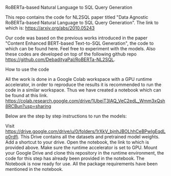 <h>RoBERTa-based Natural Language to SQL Query Generation</h>

This repo contains the code for NL2SQL paper titled "Data Agnostic RoBERTa-based Natural Language to SQL Query Generation". The link to which is: https://arxiv.org/abs/2010.05243

Our code was based on the previous works introduced in the paper "Content Enhanced BERT-based Text-to-SQL Generation", the code to which can be found here. Feel free to experiment with the models. Also these codes are developed on top of the following github repo https://github.com/DebadityaPal/RoBERTa-NL2SQL.

How to use the code

All the work is done in a Google Colab workspace with a GPU runtime accelerator, in order to reproduce the results it is recommended to run the code in a similar workspace. Thus we have created a notebook which can be found at this link. https://colab.research.google.com/drive/1UbeiT3lAQ_VeC2edL_Wmm3xQsh8RCBun?usp=sharing

Below are the step by step instructions to run the models:

Visit https://drive.google.com/drive/u/0/folders/1rXkV_bjnhJBOLhhCeBPwIgEqdLp0rdfi. This Drive contains all the datasets and pretrained model weights. Add a shortcut to your drive. 
Open the notebook, the link to which is provided above.
Make sure the runtime accelerator is set to GPU.
Mount your Google Drive and clone this repository in the runtime environment, the code for this step has already been provided in the notebook.
The Notebook is now ready for use. All the package requirements have been mentioned in the notebook.
